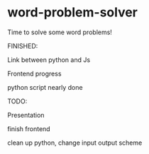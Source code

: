 # word-problem-solver
Time to solve some word problems!


FINISHED:

  Link between python and Js
  
  Frontend progress
  
  python script nearly done

TODO:

  Presentation
  
  finish frontend
  
  clean up python, change input output scheme

